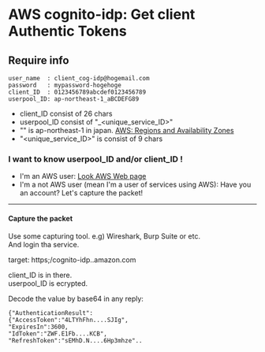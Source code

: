 # AWS cognito-idp: Get client Authentic Tokens

## Require info
```
user_name  : client_cog-idp@hogemail.com
password   : mypassword-hogehoge
client_ID  : 0123456789abcdef0123456789
userpool_ID: ap-northeast-1_aBCDEFG89
```

- client_ID consist of 26 chars
- userpool_ID consist of "<region>_<unique_service_ID>"
- "<region>" is ap-northeast-1 in japan. [AWS: Regions and Availability Zones](https://docs.aws.amazon.com/AWSEC2/latest/UserGuide/using-regions-availability-zones.html)
- "<unique_service_ID>" is consist of 9 chars

### I want to know userpool_ID and/or client_ID !

- I'm an AWS user: [Look AWS Web page](https://docs.aws.amazon.com/cognito/latest/developerguide/cognito-user-identity-pools.html)
- I'm a not AWS user (mean I'm a user of services using AWS): Have you an account? Let's capture the packet!

----
#### Capture the packet

Use some capturing tool. e.g) Wireshark, Burp Suite or etc.  
And login tha service.

target: https;/cognito-idp.<region>.amazon.com  

client_ID is in there.   
userpool_ID is ecrypted.

Decode the value by base64 in any reply:
```
{"AuthenticationResult":
{"AccessToken":"4LTYhFhn....SJIg",
"ExpiresIn":3600,
"IdToken":"ZWF.E1Fb....KCB",
"RefreshToken":"sEMhD.N....6Hp3mhze"..
```
